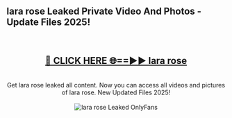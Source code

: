 <h2>lara rose Leaked Private Video And Photos - Update Files 2025!</h2>
<br>
<div align="center">
<h2><a href="https://linkcuts.com/hfmhzwbr" rel="nofollow">🔴 CLICK HERE 🌐==►► lara rose</a></h2>
<br>
Get lara rose leaked all content. Now you can access all videos and pictures of lara rose. New Updated Files 2025!
<br>
<br>
<a href="https://linkcuts.com/hfmhzwbr" rel="nofollow" data-target="animated-image.originalLink"><img src="https://i.ibb.co.com/WyWwxjT/player-gif2.gif" alt="lara rose Leaked OnlyFans" style="max-width: 100%; display: inline-block;" data-target="animated-image.originalImage"></a>
</div>
<br>
